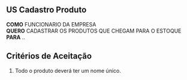 ## US Cadastro Produto

**COMO** FUNCIONARIO DA EMPRESA  
**QUERO** CADASTRAR OS PRODUTOS QUE CHEGAM PARA O ESTOQUE
**PARA** ..  

## Critérios de Aceitação 

 1. Todo o produto deverá ter um nome único.
